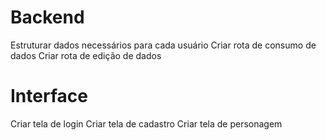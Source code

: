 # Backend
Estruturar dados necessários para cada usuário
Criar rota de consumo de dados 
Criar rota de edição de dados

# Interface
Criar tela de login
Criar tela de cadastro
Criar tela de personagem